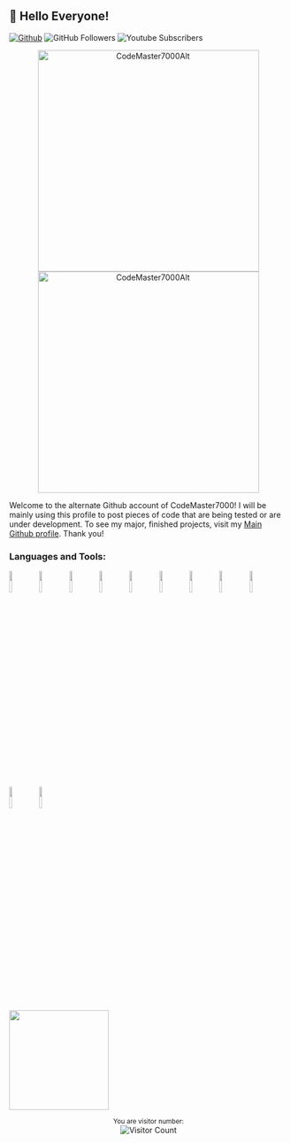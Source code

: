 ## 👋 Hello Everyone!

[![Github](https://img.shields.io/badge/-Github-333?style=flat&logo=Github&logoColor=white)](https://github.com/CodeMaster7000Alt)
![GitHub Followers](https://img.shields.io/github/followers/CodeMaster7000Alt?style=social)
![Youtube Subscribers](https://img.shields.io/youtube/channel/subscribers/UCePMOz0r5c2wqxroH_gs0gQ?style=social)

<p align="center">
  <img width="400em" src="https://github-readme-stats.vercel.app/api?username=CodeMaster7000Alt&show_icons=true&locale=en&theme=tokyonight"                alt="CodeMaster7000Alt"/>
<img width="400em" src="https://github-readme-streak-stats.herokuapp.com/?user=CodeMaster7000Alt&theme=tokyonight" alt="CodeMaster7000Alt" />

Welcome to the alternate Github account of CodeMaster7000! I will be mainly using this profile to post pieces of code that are being tested or are under development. To see my major, finished projects, visit my [Main Github profile](https://github.com/CodeMaster7000). Thank you!
  
### Languages and Tools:

<code><img width="10%" src="https://www.vectorlogo.zone/logos/github/github-ar21.svg"></code>
<code><img width="10%" src="https://www.vectorlogo.zone/logos/visualstudio_code/visualstudio_code-ar21.svg"></code>
<code><img width="10%" src="https://www.vectorlogo.zone/logos/python/python-ar21.svg"></code>
<code><img width="10%" src="https://www.vectorlogo.zone/logos/google_chrome/google_chrome-ar21.svg"></code>
<code><img width="10%" src="https://www.vectorlogo.zone/logos/virtualbox/virtualbox-ar21.svg"></code>
<code><img width="10%" src="https://www.vectorlogo.zone/logos/git-scm/git-scm-ar21.svg"></code>
<code><img width="10%" src="https://www.vectorlogo.zone/logos/numpy/numpy-ar21.svg"></code>
<code><img width="10%" src="https://www.vectorlogo.zone/logos/circleci/circleci-ar21.svg"></code>
<code><img width="10%" src="https://www.vectorlogo.zone/logos/jupyter/jupyter-ar21.svg"></code>
<code><img width="10%" src="https://www.vectorlogo.zone/logos/mysql/mysql-ar21.svg"></code>
<code><img width="10%" src="https://www.vectorlogo.zone/logos/atlassian_jira/atlassian_jira-ar21.svg"></code>
<p>

<img height="180em" src="https://github-readme-stats.vercel.app/api/top-langs/?username=CodeMaster7000Alt&layout=compact&langs_count=8&theme=tokyonight"/>

<div align="center">
  
<sup>You are visitor number:</sup><br />![Visitor Count](https://profile-counter.glitch.me/CodeMaster7000Alt/count.svg)


